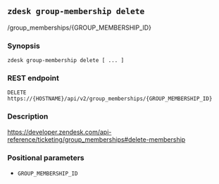 ## `zdesk group-membership delete`

/group_memberships/{GROUP_MEMBERSHIP_ID}

### Synopsis

    zdesk group-membership delete [ ... ]

### REST endpoint

    DELETE https://{HOSTNAME}/api/v2/group_memberships/{GROUP_MEMBERSHIP_ID}

### Description

https://developer.zendesk.com/api-reference/ticketing/group_memberships#delete-membership

### Positional parameters

* `GROUP_MEMBERSHIP_ID`

